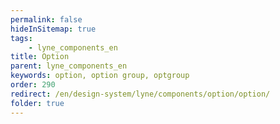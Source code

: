 ```yaml
---
permalink: false
hideInSitemap: true
tags: 
    - lyne_components_en
title: Option
parent: lyne_components_en
keywords: option, option group, optgroup
order: 290
redirect: /en/design-system/lyne/components/option/option/
folder: true
---
```

